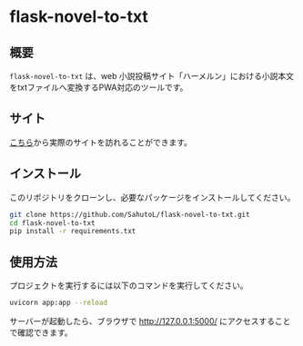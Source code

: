 # flask-novel-to-txt

## 概要
`flask-novel-to-txt` は、web 小説投稿サイト「ハーメルン」における小説本文をtxtファイルへ変換するPWA対応のツールです。

## サイト
[こちら](https://flask-novel-to-txt.onrender.com)から実際のサイトを訪れることができます。

## インストール
このリポジトリをクローンし、必要なパッケージをインストールしてください。

```bash
git clone https://github.com/SahutoL/flask-novel-to-txt.git
cd flask-novel-to-txt
pip install -r requirements.txt
```

## 使用方法
プロジェクトを実行するには以下のコマンドを実行してください。

```bash
uvicorn app:app --reload
```

サーバーが起動したら、ブラウザで http://127.0.0.1:5000/ にアクセスすることで確認できます。